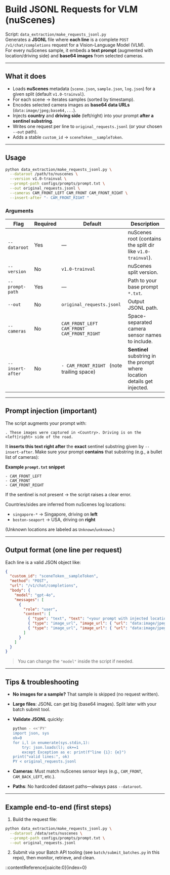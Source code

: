 # Build JSONL Requests for VLM (nuScenes)

Script: `data_extraction/make_requests_jsonl.py`  
Generates a **JSONL** file where **each line** is a complete `POST /v1/chat/completions` request for a Vision-Language Model (VLM).  
For every nuScenes sample, it embeds a **text prompt** (augmented with location/driving side) and **base64 images** from selected cameras.

---

## What it does

- Loads **nuScenes** metadata (`scene.json`, `sample.json`, `log.json`) for a given split (default `v1.0-trainval`).
- For each scene → iterates samples (sorted by timestamp).
- Encodes selected camera images as **base64 data URLs** (`data:image/jpeg;base64,...`).
- Injects **country** and **driving side** (left/right) into your prompt **after a sentinel substring**.
- Writes one request per line to `original_requests.jsonl` (or your chosen `--out` path).
- Adds a stable `custom_id` → `sceneToken__sampleToken`.

---

## Usage

```bash
python data_extraction/make_requests_jsonl.py \
  --dataroot /path/to/nuscenes \
  --version v1.0-trainval \
  --prompt-path configs/prompts/prompt.txt \
  --out original_requests.jsonl \
  --cameras CAM_FRONT_LEFT CAM_FRONT CAM_FRONT_RIGHT \
  --insert-after "- CAM_FRONT_RIGHT "
```

### Arguments

| Flag             | Required | Default                                    | Description                                                               |
| ---------------- | -------- | ------------------------------------------ | ------------------------------------------------------------------------- |
| `--dataroot`     | Yes      | —                                          | nuScenes root (contains the split dir like `v1.0-trainval`).              |
| `--version`      | No       | `v1.0-trainval`                            | nuScenes split version.                                                   |
| `--prompt-path`  | Yes      | —                                          | Path to your base prompt `*.txt`.                                         |
| `--out`          | No       | `original_requests.jsonl`                  | Output JSONL path.                                                        |
| `--cameras`      | No       | `CAM_FRONT_LEFT CAM_FRONT CAM_FRONT_RIGHT` | Space-separated camera sensor names to include.                           |
| `--insert-after` | No       | `- CAM_FRONT_RIGHT ` (note trailing space) | **Sentinel** substring in the prompt where location details get injected. |

---

## Prompt injection (important)

The script augments your prompt with:

```
. These images were captured in <Country>. Driving is on the <left|right> side of the road.
```

It **inserts this text right after** the **exact** sentinel substring given by `--insert-after`.
Make sure your prompt **contains** that substring (e.g., a bullet list of cameras):

**Example `prompt.txt` snippet**

```
- CAM_FRONT_LEFT
- CAM_FRONT
- CAM_FRONT_RIGHT 
```

If the sentinel is not present → the script raises a clear error.

Countries/sides are inferred from nuScenes log locations:

* `singapore-*` → Singapore, driving on **left**
* `boston-seaport` → USA, driving on **right**

(Unknown locations are labeled as `Unknown`/`unknown`.)

---

## Output format (one line per request)

Each line is a valid JSON object like:

```json
{
  "custom_id": "sceneToken__sampleToken",
  "method": "POST",
  "url": "/v1/chat/completions",
  "body": {
    "model": "gpt-4o",
    "messages": [
      {
        "role": "user",
        "content": [
          { "type": "text", "text": "<your prompt with injected location details>" },
          { "type": "image_url", "image_url": { "url": "data:image/jpeg;base64,..." } },
          { "type": "image_url", "image_url": { "url": "data:image/jpeg;base64,..." } }
        ]
      }
    ]
  }
}
```

> You can change the `"model"` inside the script if needed.

---

## Tips & troubleshooting

* **No images for a sample?** That sample is skipped (no request written).
* **Large files**: JSONL can get big (base64 images). Split later with your batch submit tool.
* **Validate JSONL** quickly:

  ```bash
  python - <<'PY'
  import json, sys
  ok=0
  for i,l in enumerate(sys.stdin,1):
      try: json.loads(l); ok+=1
      except Exception as e: print(f"line {i}: {e}")
  print("valid lines:", ok)
  PY < original_requests.jsonl
  ```
* **Cameras**: Must match nuScenes sensor keys (e.g., `CAM_FRONT`, `CAM_BACK_LEFT`, etc.).
* **Paths**: No hardcoded dataset paths—always pass `--dataroot`.

---

## Example end-to-end (first steps)

1. Build the request file:

```bash
python data_extraction/make_requests_jsonl.py \
  --dataroot /data/sets/nuscenes \
  --prompt-path configs/prompts/prompt.txt \
  --out original_requests.jsonl
```

2. Submit via your Batch API tooling (see `batch/submit_batches.py` in this repo), then monitor, retrieve, and clean.


::contentReference[oaicite:0]{index=0}
```
